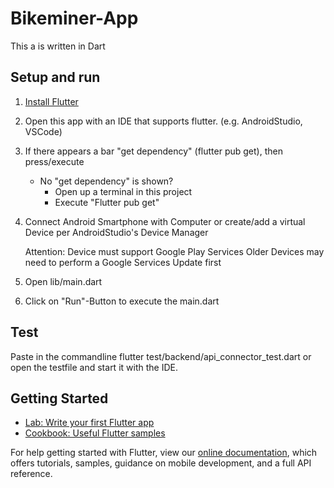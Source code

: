 # Bikeminer-App

This a is written in Dart

## Setup and run

1. [Install Flutter](https://docs.flutter.dev/get-started/install)

2. Open this app with an IDE that supports flutter. (e.g. AndroidStudio, VSCode)
3. If there appears a bar "get dependency" (flutter pub get), then press/execute
    - No "get dependency" is shown?
        - Open up a terminal in this project 
        - Execute "Flutter pub get"

4. Connect Android Smartphone with Computer or create/add a virtual Device per AndroidStudio's Device Manager

    Attention: Device must support Google Play Services
    Older Devices may need to perform a Google Services Update first

5. Open lib/main.dart
6. Click on "Run"-Button to execute the main.dart


## Test

Paste in the commandline
flutter test/backend/api_connector_test.dart
or open the testfile and start it with the IDE.


## Getting Started

- [Lab: Write your first Flutter app](https://flutter.dev/docs/get-started/codelab)
- [Cookbook: Useful Flutter samples](https://flutter.dev/docs/cookbook)

For help getting started with Flutter, view our
[online documentation](https://flutter.dev/docs), which offers tutorials,
samples, guidance on mobile development, and a full API reference.

